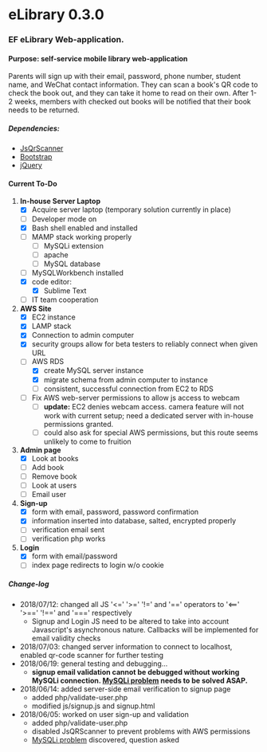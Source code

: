 # eLibrary 0.3.0
### EF eLibrary Web-application.
#### Purpose: self-service mobile library web-application
Parents will sign up with their email, password, phone number, student name, and WeChat contact information. They can scan a book's QR code to check the book out, and they can take it home to read on their own. After 1-2 weeks, members with checked out books will be notified that their book needs to be returned.
##### Dependencies:
* [JsQrScanner](https://github.com/jbialobr/JsQRScanner "JavaScript QR Scanner for HTML5 Supporting Browsers")
* [Bootstrap](https://getbootstrap.com/ "Bootstrap: the most popular HTML, CSS, and JS library in the world")
* [jQuery](https://code.jquery.com/jquery-3.3.1.min.js "Production jQuery download link")

#### Current To-Do
 1. __In-house Server Laptop__
    * [x] Acquire server laptop (temporary solution currently in place)
    * [ ] Developer mode on
    * [x] Bash shell enabled and installed
    * [ ] MAMP stack working properly
       * [ ] MySQLi extension
       * [ ] apache
       * [ ] MySQL database
    * [ ] MySQLWorkbench installed
    * [x] code editor:
        * [x] Sublime Text
    * [ ] IT team cooperation
 2. __AWS Site__
    * [x] EC2 instance
    * [x] LAMP stack
    * [x] Connection to admin computer
    * [x] security groups allow for beta testers to reliably connect when given URL
    * [ ] AWS RDS
      * [x] create MySQL server instance
      * [x] migrate schema from admin computer to instance
      * [ ] consistent, successful connection from EC2 to RDS
    * [ ] Fix AWS web-server permissions to allow js access to webcam
      * [ ] **update:** EC2 denies webcam access. camera feature will not work with current setup; need a dedicated server with in-house permissions granted.
      * [ ] could also ask for special AWS permissions, but this route seems unlikely to come to fruition
 3. __Admin page__
    * [x] Look at books
    * [ ] Add book
    * [ ] Remove book
    * [ ] Look at users
    * [ ] Email user
4. __Sign-up__
    * [x] form with email, password, password confirmation
    * [x] information inserted into database, salted, encrypted properly
    * [ ] verification email sent
    * [ ] verification php works
6. __Login__
    * [x] form with email/password
    * [ ] index page redirects to login w/o cookie

##### Change-log
- 2018/07/12: changed all JS '<=' '>=' '!=' and '==' operators to '<==' '>==' '!==' and '===' respectively
   - Signup and Login JS need to be altered to take into account Javascript's asynchronous nature. Callbacks will be implemented for email validity checks
- 2018/07/03: changed server information to connect to localhost, enabled qr-code scanner for further testing
- 2018/06/19: general testing and debugging...
   - **signup email validation cannot be debugged without working MySQLi connection. [MySQLi problem](https://stackoverflow.com/questions/50692718/amazon-linux-os-db-connection-mysqli-installed-but-not-found) needs to be solved ASAP.**
- 2018/06/14: added server-side email verification to signup page
   - added php/validate-user.php
   - modified js/signup.js and signup.html
- 2018/06/05: worked on user sign-up and validation
   - added php/validate-user.php
   - disabled JsQRScanner to prevent problems with AWS permissions
   - [MySQLi problem](https://stackoverflow.com/questions/50692718/amazon-linux-os-db-connection-mysqli-installed-but-not-found) discovered, question asked
